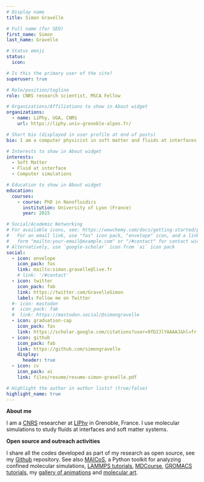 ```yaml
---
# Display name
title: Simon Gravelle

# Full name (for SEO)
first_name: Simon
last_name: Gravelle

# Status emoji
status:
  icon:

# Is this the primary user of the site?
superuser: true

# Role/position/tagline
role: CNRS research scientist, MSCA Fellow

# Organizations/Affiliations to show in About widget
organizations:
  - name: LiPhy, UGA, CNRS
    url: https://liphy.univ-grenoble-alpes.fr/

# Short bio (displayed in user profile at end of posts)
bio: I am a computer physicist in soft matter and fluids at interfaces at LIPhy (UGA/CNRS) in Grenoble, France.

# Interests to show in About widget
interests:
  - Soft Matter
  - Fluid at interface
  - Computer simulations

# Education to show in About widget
education:
  courses:
    - course: PhD in Nanofluidics
      institution: University of Lyon (France)
      year: 2015

# Social/Academic Networking
# For available icons, see: https://wowchemy.com/docs/getting-started/page-builder/#icons
#   For an email link, use "fas" icon pack, "envelope" icon, and a link in the
#   form "mailto:your-email@example.com" or "/#contact" for contact widget.
# Alternatively, use `google-scholar` icon from `ai` icon pack
social:
  - icon: envelope
    icon_pack: fas
    link: mailto:simon.gravelle@live.fr
    # link: '/#contact'
  - icon: twitter
    icon_pack: fab
    link: https://twitter.com/GravelleSimon
    label: Follow me on Twitter
  #- icon: mastodon
  #  icon_pack: fab
  #  link: https://mastodon.social/@simongravelle
  - icon: graduation-cap
    icon_pack: fas
    link: https://scholar.google.com/citations?user=9fD2JlYAAAAJ&hl=fr
  - icon: github
    icon_pack: fab
    link: https://github.com/simongravelle
    display:
      header: true
  - icon: cv
    icon_pack: ai
    link: files/resume/resume-simon-gravelle.pdf

# Highlight the author in author lists? (true/false)
highlight_name: true
---
```

**About me**

I am a [CNRS](https://www.cnrs.fr/) researcher at [LIPhy](https://liphy.univ-grenoble-alpes.fr/)
in Grenoble, France. I use molecular simulations to study fluids at interfaces
and soft matter systems.

**Open source and outreach activities**

I share all the codes developed as part of my research as open source, see my
[Github](https://github.com/simongravelle/) repository. See also
[MAICoS](https://maicos-devel.gitlab.io/maicos/index.html), a Python toolkit for
analyzing confined molecular simulations, [LAMMPS tutorials](https://github.com/lammpstutorials),
[MDCourse](https://github.com/mdcourse/mdcourse.github.io), [GROMACS tutorials](https://gromacstutorials.github.io),
my [gallery of animations](https://www.youtube.com/@SimonGravelle) and [molecular art](https://simongravelle.github.io/gallery/).

